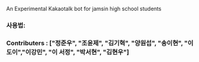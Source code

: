 An Experimental Kakaotalk bot for jamsin high school students

### **사용법:**

### Contributers : ["정준우", "조윤제", "김기혁", "양원섭", "송이현", "이도이","이강민", "이 서정", "박서현", "김현우"]
